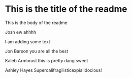 # This is the title of the readme

This is the body of the readme

Josh ew ahhhh

I am adding some text

Jon Barson you are all the best

Kaleb Armbrust this is pretty dang sweet

Ashley Hayes Supercalifragilisticexpialidocious!

